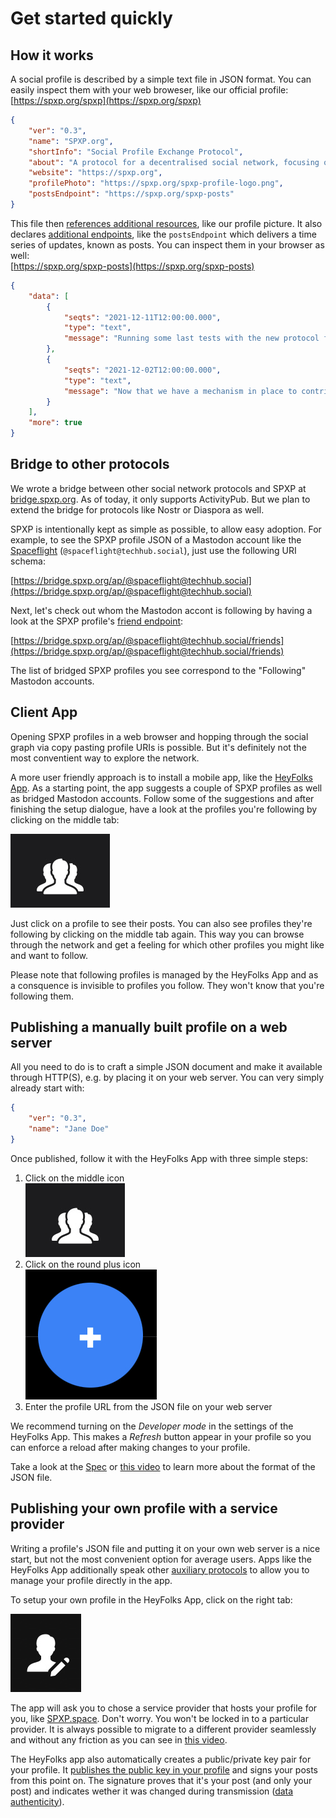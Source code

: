 # Get started quickly

## How it works

A social profile is described by a simple text file in JSON format. You can easily inspect them with your web broweser, like  our official profile:   
[https://spxp.org/spxp](https://spxp.org/spxp)

```json
{
    "ver": "0.3",
    "name": "SPXP.org",
    "shortInfo": "Social Profile Exchange Protocol",
    "about": "A protocol for a decentralised social network, focusing on privacy, security and individual sovereignty.",
    "website": "https://spxp.org",
    "profilePhoto": "https://spxp.org/spxp-profile-logo.png",
    "postsEndpoint": "https://spxp.org/spxp-posts"
}
```

This file then [references additional resources](https://github.com/spxp/spxp-specs/blob/v0.3/SPXP-Spec.md#5-social-profile-root-document), like our profile picture. It also declares [additional endpoints](https://github.com/spxp/spxp-specs/blob/v0.3/SPXP-Spec.md#10-posts-endpoint), like the `postsEndpoint` which delivers a time series of updates, known as posts. You can inspect them in your browser as well:  
[https://spxp.org/spxp-posts](https://spxp.org/spxp-posts)

```json
{
    "data": [
        {
            "seqts": "2021-12-11T12:00:00.000",
            "type": "text",
            "message": "Running some last tests with the new protocol features. You will soon see PRs..."
        },
        {
            "seqts": "2021-12-02T12:00:00.000",
            "type": "text",
            "message": "Now that we have a mechanism in place to contribute posts to peer profiles, we can build ..."
        }
    ],
    "more": true
}
```

## Bridge to other protocols

We wrote a bridge between other social network protocols and SPXP at [bridge.spxp.org](https://bridge.spxp.org). As of today, it only supports ActivityPub. But we plan to extend the bridge for protocols like Nostr or Diaspora as well.

SPXP is intentionally kept as simple as possible, to allow easy adoption. For example, to see the SPXP profile JSON of a Mastodon account like the [Spaceflight](https://techhub.social/@spaceflight) (`@spaceflight@techhub.social`), just use the following URI schema:

[https://bridge.spxp.org/ap/@spaceflight@techhub.social](https://bridge.spxp.org/ap/@spaceflight@techhub.social)  

Next, let's check out whom the Mastodon accont is following by having a look at the SPXP profile's [friend endpoint](https://github.com/spxp/spxp-specs/blob/master/SPXP-Spec.md#9-friends-endpoint):

[https://bridge.spxp.org/ap/@spaceflight@techhub.social/friends](https://bridge.spxp.org/ap/@spaceflight@techhub.social/friends)  

The list of bridged SPXP profiles you see correspond to the "Following" Mastodon accounts. 

## Client App

Opening SPXP profiles in a web browser and hopping through the social graph via copy pasting profile URIs is possible. But it's definitely not the most conventient way to explore the network. 

A more user friendly approach is to install a mobile app, like the [HeyFolks App](https://heyfolks.app). As a starting point, the app suggests a couple of SPXP profiles as well as bridged Mastodon accounts. Follow some of the suggestions and after finishing the setup dialogue, have a look at the profiles you're following by clicking on the middle tab:

![middle-tab icon][middle-tab]

Just click on a profile to see their posts. You can also see profiles they're following by clicking on the middle tab again. This way you can browse through the network and get a feeling for which other profiles you might like and want to follow.

Please note that following profiles is managed by the HeyFolks App and as a consquence is invisible to profiles you follow. They won't know that you're following them.



## Publishing a manually built profile on a web server

All  you need to do is to craft a simple JSON document and make it available through HTTP(S), e.g. by placing it on your web server. You can very simply already start with:

```json
{
    "ver": "0.3",
    "name": "Jane Doe"
}
```

Once published, follow it with the HeyFolks App with three simple steps:
1. Click on the middle icon  
   ![middle-tab icon][middle-tab]
2. Click on the round plus icon  
   ![round-plus][round-plus]  
3. Enter the profile URL from the JSON file on your web server

We recommend turning on the *Developer mode* in the settings of the HeyFolks App. This makes a *Refresh* button appear in your profile so you can enforce a reload after making changes to your profile.

Take a look at the [Spec](https://github.com/spxp/spxp-specs/blob/master/SPXP-Spec.md) or [this video](https://www.youtube.com/watch?v=C0S0Oa4G1M4) to learn more about the format of the JSON file.

## Publishing your own profile with a service provider

Writing a profile's JSON file and putting it on your own web server is a nice start, but not the most convenient option for average users. Apps like the HeyFolks App additionally speak other [auxiliary protocols](https://github.com/spxp/spxp-specs/blob/master/SPXP-SPE-Spec.md) to allow you to manage your profile directly in the app.

To setup your own profile in the HeyFolks App, click on the right tab:

![right-tab][right-tab]

The app will ask you to chose a service provider that hosts your profile for you, like [SPXP.space](https://spxp.space). Don't worry. You won't be locked in to a particular provider. It is always possible to migrate to a different provider seamlessly and without any friction as you can see in [this video](https://www.youtube.com/watch?v=kDv0rW8uEwA).

The HeyFolks app also automatically creates a public/private key pair for your profile. It [publishes the public key in your profile](https://github.com/spxp/spxp-specs/blob/master/SPXP-Spec.md#6-profile-reference-object) and signs your posts from this point on. The signature proves that it's your post (and only your post) and indicates wether it was changed during transmission ([data authenticity](https://github.com/spxp/spxp-specs/blob/master/SPXP-Spec.md#8-data-authenticity)).



 
[middle-tab]:./assets/middle-tab.jpg?s=50
[round-plus]:./assets/round-plus.jpg?s=50
[right-tab]:./assets/right-tab.jpg?s=50